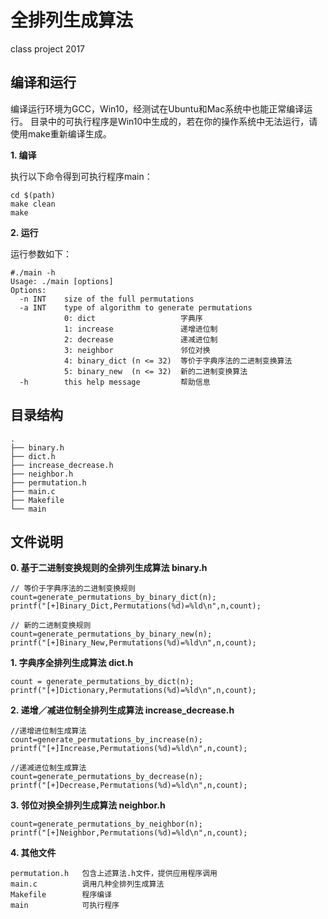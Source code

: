# 全排列生成算法
class project 2017

## 编译和运行

编译运行环境为GCC，Win10，经测试在Ubuntu和Mac系统中也能正常编译运行。
目录中的可执行程序是Win10中生成的，若在你的操作系统中无法运行，请使用make重新编译生成。

**1. 编译**

执行以下命令得到可执行程序main：

```
cd $(path)
make clean
make
```

**2. 运行**

运行参数如下：

```
#./main -h
Usage: ./main [options]
Options:
  -n INT    size of the full permutations
  -a INT    type of algorithm to generate permutations
            0: dict                   字典序
            1: increase               递增进位制
            2: decrease               递减进位制
            3: neighbor               邻位对换
            4: binary_dict (n <= 32)  等价于字典序法的二进制变换算法
            5: binary_new  (n <= 32)  新的二进制变换算法
  -h        this help message         帮助信息

```


## 目录结构

```
.
├── binary.h
├── dict.h
├── increase_decrease.h
├── neighbor.h
├── permutation.h
├── main.c
├── Makefile
└── main
```

## 文件说明

**0. 基于二进制变换规则的全排列生成算法 binary.h**

```
// 等价于字典序法的二进制变换规则
count=generate_permutations_by_binary_dict(n);
printf("[+]Binary_Dict,Permutations(%d)=%ld\n",n,count);

// 新的二进制变换规则
count=generate_permutations_by_binary_new(n);
printf("[+]Binary_New,Permutations(%d)=%ld\n",n,count);
```

**1. 字典序全排列生成算法 dict.h**

```
count = generate_permutations_by_dict(n);
printf("[+]Dictionary,Permutations(%d)=%ld\n",n,count);
```

**2. 递增／减进位制全排列生成算法 increase_decrease.h**

```
//递增进位制生成算法
count=generate_permutations_by_increase(n);
printf("[+]Increase,Permutations(%d)=%ld\n",n,count);

//递减进位制生成算法
count=generate_permutations_by_decrease(n);
printf("[+]Decrease,Permutations(%d)=%ld\n",n,count);
```

**3. 邻位对换全排列生成算法 neighbor.h**

```
count=generate_permutations_by_neighbor(n);
printf("[+]Neighbor,Permutations(%d)=%ld\n",n,count);
```

**4. 其他文件**

```
permutation.h   包含上述算法.h文件，提供应用程序调用
main.c          调用几种全排列生成算法
Makefile        程序编译
main            可执行程序
```
